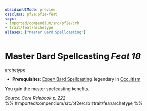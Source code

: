 ```yaml
---
obsidianUIMode: preview
cssclass: pf2e,pf2e-feat
tags:
- imported/compendium/src/pf2e/crb
- trait/feat/archetype
aliases: ["Master Bard Spellcasting"]
---
```

# Master Bard Spellcasting  *Feat 18*  
[archetype](archetype.md)  

- **Prerequisites**: [Expert Bard Spellcasting](expert-bard-spellcasting.md), legendary in [Occultism](../skills.md#Occultism)

You gain the master spellcasting benefits.

*Source: Core Rulebook p. 222*  
%% #imported/compendium/src/pf2e/crb #trait/feat/archetype %%